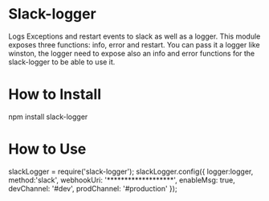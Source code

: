 
Slack-logger
===========
Logs Exceptions and restart events to slack as well as a logger.
This module exposes three functions: info, error and restart.
You can pass it a logger like winston, the logger need to expose also an info and error functions
for the slack-logger to be able to use it.

How to Install
============
npm install slack-logger


How to Use
===========
slackLogger = require('slack-logger');
slackLogger.config({
   logger:logger,
   method:'slack',
   webhookUri: '*******************',
   enableMsg: true,
   devChannel: '#dev',
   prodChannel: '#production'
});
